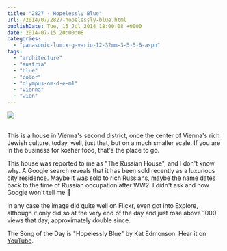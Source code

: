 ```yaml
---
title: "2827 - Hopelessly Blue"
url: /2014/07/2827-hopelessly-blue.html
publishDate: Tue, 15 Jul 2014 18:00:08 +0000
date: 2014-07-15 20:00:08
categories: 
  - "panasonic-lumix-g-vario-12-32mm-3-5-5-6-asph"
tags: 
  - "architecture"
  - "austria"
  - "blue"
  - "color"
  - "olympus-om-d-e-m1"
  - "vienna"
  - "wien"
---
```

<div class="container">
<div class="center"><a target="_blank" href="https://d25zfm9zpd7gm5.cloudfront.net/1200x1200/2014/20140630_185827_lr.jpg"><img src="https://d25zfm9zpd7gm5.cloudfront.net/0600x0600/2014/20140630_185827_lr.jpg" /></a></div>
</div>
<br />

This is a house in Vienna's second district, once the center of Vienna's rich Jewish culture, today, well, just that, but on a much smaller scale. If you are in the business for kosher food, that's the place to go.

This house was reported to me as "The Russian House", and I don't know why. A Google search reveals that it has been sold recently as a luxurious city residence. Maybe it was sold to rich Russians, maybe the name dates back to the time of Russian occupation after WW2. I didn't ask and now Google won't tell me 🙂

In any case the image did quite well on Flickr, even got into Explore, although it only did so at the very end of the day and just rose above 1000 views that day, approximately double since.

The Song of the Day is "Hopelessly Blue" by Kat Edmonson. Hear it on <a href="https://www.youtube.com/watch?v=12uCHi77gSs" target="_blank">YouTube</a>.
